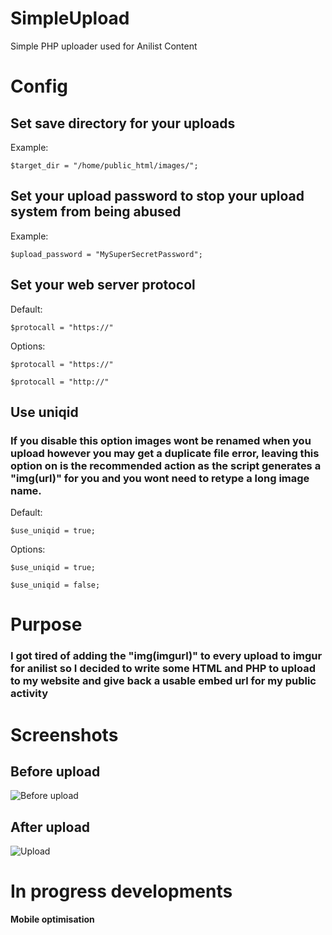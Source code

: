# SimpleUpload
Simple PHP uploader used for Anilist Content

# Config
## Set save directory for your uploads
Example:
```
$target_dir = "/home/public_html/images/";
```

## Set your upload password to stop your upload system from being abused
Example:
```
$upload_password = "MySuperSecretPassword";
```

## Set your web server protocol
Default:
```
$protocall = "https://"
```
Options:
```
$protocall = "https://"
```
```
$protocall = "http://"
```

## Use uniqid
### If you disable this option images wont be renamed when you upload however you may get a duplicate file error, leaving this option on is the recommended action as the script generates a "img(url)" for you and you wont need to retype a long image name.
Default:
```
$use_uniqid = true;
```
Options:
```
$use_uniqid = true;
```
```
$use_uniqid = false;
```

# Purpose

### I got tired of adding the "img(imgurl)" to every upload to imgur for anilist so I decided to write some HTML and PHP to upload to my website and give back a usable embed url for my public activity

# Screenshots
## Before upload
![Before upload](https://onii-chan.moe/images/anilist/uploads/5b7c2f4650a2b.jpeg)

## After upload
![Upload](https://onii-chan.moe/images/anilist/uploads/5b7c519e387bd.jpeg)

# In progress developments

__Mobile optimisation__ <br>
